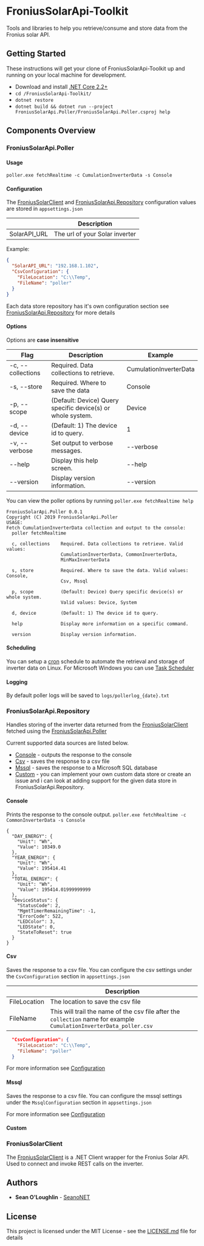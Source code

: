 # FroniusSolarApi-Toolkit
Tools and libraries to help you retrieve/consume and store data from the Fronius solar API.

## Getting Started

These instructions will get your clone of FroniusSolarApi-Toolkit up and running on your local machine for development.

- Download and install [.NET Core 2.2+](https://dotnet.microsoft.com/download) 
- `cd /FroniusSolarApi-Toolkit/`
- `dotnet restore`
- `dotnet build && dotnet run --project FroniusSolarApi.Poller/FroniusSolarApi.Poller.csproj help`



## Components Overview

### FroniusSolarApi.Poller

#### Usage

`poller.exe fetchRealtime -c CumulationInverterData -s Console`

#### Configuration

The [FroniusSolarClient](https://github.com/SeanoNET/FroniusSolarClient) and [FroniusSolarApi.Repository](#FroniusSolarApi.Repository) configuration values are stored in `appsettings.json`

| | Description|
|---|---|
| SolarAPI_URL | The url of your Solar inverter |

Example:
```JSON
{
  "SolarAPI_URL": "192.168.1.102",
  "CsvConfiguration": {
    "FileLocation": "C:\\Temp",
    "FileName": "poller"
  }
}

```
Each data store repository has it's own configuration section see [FroniusSolarApi.Repository](#FroniusSolarApi.Repository) for more details

#### Options

Options are **case insensitive**

|Flag | Description| Example |
|---|---|---|
|-c, --collections | Required. Data collections to retrieve. | CumulationInverterData |
|-s, --store | Required. Where to save the data | Console |
|-p, --scope |  (Default: Device) Query specific device(s) or whole system. | Device |
|-d, --device |  (Default: 1) The device id to query. | 1 |
|-v, --verbose | Set output to verbose messages. | --verbose |
|--help | Display this help screen. | --help |
|--version |  Display version information. | --version |

You can view the poller options by running `poller.exe fetchRealtime help`

```
FroniusSolarApi.Poller 0.0.1
Copyright (C) 2019 FroniusSolarApi.Poller
USAGE:
Fetch CumulationInverterData collection and output to the console:
  poller fetchRealtime

  c, collections    Required. Data collections to retrieve. Valid values:
                    CumulationInverterData, CommonInverterData,
                    MinMaxInverterData

  s, store          Required. Where to save the data. Valid values: Console,
                    Csv, Mssql

  p, scope          (Default: Device) Query specific device(s) or whole system.
                    Valid values: Device, System

  d, device         (Default: 1) The device id to query.

  help              Display more information on a specific command.

  version           Display version information.
```
#### Scheduling

You can setup a [cron](https://en.wikipedia.org/wiki/Cron) schedule to automate the retrieval and storage of inverter data on Linux. For Microsoft Windows you can use [Task Scheduler](https://docs.microsoft.com/en-us/windows/win32/taskschd/task-scheduler-start-page)

#### Logging

By default poller logs will be saved to `logs/pollerlog_{date}.txt`

### FroniusSolarApi.Repository

Handles storing of the inverter data returned from the [FroniusSolarClient](https://github.com/SeanoNET/FroniusSolarClient) fetched using the [FroniusSolarApi.Poller](#FroniusSolarApi.Poller)

Current supported data sources are listed below.

- [Console](#console) - outputs the response to the console
- [Csv](#csv) - saves the response to a csv file
- [Mssql](#mssql) - saves the response to a Microsoft SQL database
- [Custom](#custom) - you can implement your own custom data store or create an issue and i can look at adding support for the given data store in FroniusSolarApi.Repository.

#### Console

Prints the response to the console output.
`poller.exe fetchRealtime -c CommonInverterData -s Console`
```
{
  "DAY_ENERGY": {
    "Unit": "Wh",
    "Value": 10349.0
  },
  "YEAR_ENERGY": {
    "Unit": "Wh",
    "Value": 195414.41
  },
  "TOTAL_ENERGY": {
    "Unit": "Wh",
    "Value": 195414.01999999999
  },
  "DeviceStatus": {
    "StatusCode": 2,
    "MgmtTimerRemainingTime": -1,
    "ErrorCode": 522,
    "LEDColor": 3,
    "LEDState": 0,
    "StateToReset": true
  }
}
```

#### Csv

Saves the response to a csv file. You can configure the csv settings under the `CsvConfiguration` section in `appsettings.json`

| | Description|
|---|---|
| FileLocation | The location to save the csv file |
| FileName | This will trail the name of the csv file after the `collection` name for example `CumulationInverterData_poller.csv` |

```JSON
  "CsvConfiguration": {
    "FileLocation": "C:\\Temp",
    "FileName": "poller"
  }
```
For more information see [Configuration](#configuration)

#### Mssql

Saves the response to a csv file. You can configure the mssql settings under the `MssqlConfiguration` section in `appsettings.json`

For more information see [Configuration](#configuration)

#### Custom

### FroniusSolarClient

The [FroniusSolarClient](https://github.com/SeanoNET/FroniusSolarClient) is a .NET Client wrapper for the Fronius Solar API. Used to connect and invoke REST calls on the inverter.


## Authors

* **Sean O'Loughlin** - [SeanoNET](https://github.com/SeanoNET)

## License

This project is licensed under the MIT License - see the [LICENSE.md](LICENSE) file for details